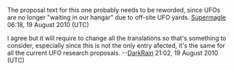 The proposal text for this one probably needs to be reworded, since UFOs
are no longer "waiting in our hangar" due to off-site UFO yards.
[Supermagle](User:Supermagle "wikilink") 06:18, 19 August 2010 (UTC)

I agree but it will require to change all the translations so that's
something to consider, especially since this is not the only entry
afected, it's the same for all the current UFO research proposals.
--[DarkRain](User:DarkRain "wikilink") 21:02, 19 August 2010 (UTC)